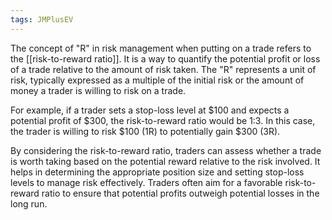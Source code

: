 ```yaml
---
tags: JMPlusEV
---
```

The concept of "R" in risk management when putting on a trade refers to the [[risk-to-reward ratio]]. It is a way to quantify the potential profit or loss of a trade relative to the amount of risk taken. The "R" represents a unit of risk, typically expressed as a multiple of the initial risk or the amount of money a trader is willing to risk on a trade.

For example, if a trader sets a stop-loss level at $100 and expects a potential profit of $300, the risk-to-reward ratio would be 1:3. In this case, the trader is willing to risk $100 (1R) to potentially gain $300 (3R).

By considering the risk-to-reward ratio, traders can assess whether a trade is worth taking based on the potential reward relative to the risk involved. It helps in determining the appropriate position size and setting stop-loss levels to manage risk effectively. Traders often aim for a favorable risk-to-reward ratio to ensure that potential profits outweigh potential losses in the long run.
